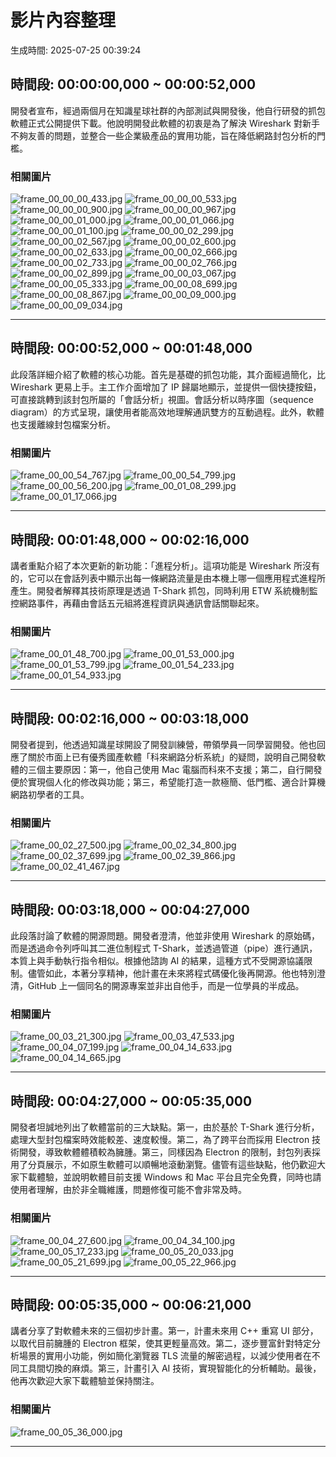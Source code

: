 # 影片內容整理

生成時間: 2025-07-25 00:39:24

## 時間段: 00:00:00,000 ~ 00:00:52,000

開發者宣布，經過兩個月在知識星球社群的內部測試與開發後，他自行研發的抓包軟體正式公開提供下載。他說明開發此軟體的初衷是為了解決 Wireshark 對新手不夠友善的問題，並整合一些企業級產品的實用功能，旨在降低網路封包分析的門檻。

### 相關圖片

![frame_00_00_00_433.jpg](frame_00_00_00_433.jpg)
![frame_00_00_00_533.jpg](frame_00_00_00_533.jpg)
![frame_00_00_00_900.jpg](frame_00_00_00_900.jpg)
![frame_00_00_00_967.jpg](frame_00_00_00_967.jpg)
![frame_00_00_01_000.jpg](frame_00_00_01_000.jpg)
![frame_00_00_01_066.jpg](frame_00_00_01_066.jpg)
![frame_00_00_01_100.jpg](frame_00_00_01_100.jpg)
![frame_00_00_02_299.jpg](frame_00_00_02_299.jpg)
![frame_00_00_02_567.jpg](frame_00_00_02_567.jpg)
![frame_00_00_02_600.jpg](frame_00_00_02_600.jpg)
![frame_00_00_02_633.jpg](frame_00_00_02_633.jpg)
![frame_00_00_02_666.jpg](frame_00_00_02_666.jpg)
![frame_00_00_02_733.jpg](frame_00_00_02_733.jpg)
![frame_00_00_02_766.jpg](frame_00_00_02_766.jpg)
![frame_00_00_02_899.jpg](frame_00_00_02_899.jpg)
![frame_00_00_03_067.jpg](frame_00_00_03_067.jpg)
![frame_00_00_05_333.jpg](frame_00_00_05_333.jpg)
![frame_00_00_08_699.jpg](frame_00_00_08_699.jpg)
![frame_00_00_08_867.jpg](frame_00_00_08_867.jpg)
![frame_00_00_09_000.jpg](frame_00_00_09_000.jpg)
![frame_00_00_09_034.jpg](frame_00_00_09_034.jpg)

---

## 時間段: 00:00:52,000 ~ 00:01:48,000

此段落詳細介紹了軟體的核心功能。首先是基礎的抓包功能，其介面經過簡化，比 Wireshark 更易上手。主工作介面增加了 IP 歸屬地顯示，並提供一個快捷按鈕，可直接跳轉到該封包所屬的「會話分析」視圖。會話分析以時序圖（sequence diagram）的方式呈現，讓使用者能高效地理解通訊雙方的互動過程。此外，軟體也支援離線封包檔案分析。

### 相關圖片

![frame_00_00_54_767.jpg](frame_00_00_54_767.jpg)
![frame_00_00_54_799.jpg](frame_00_00_54_799.jpg)
![frame_00_00_56_200.jpg](frame_00_00_56_200.jpg)
![frame_00_01_08_299.jpg](frame_00_01_08_299.jpg)
![frame_00_01_17_066.jpg](frame_00_01_17_066.jpg)

---

## 時間段: 00:01:48,000 ~ 00:02:16,000

講者重點介紹了本次更新的新功能：「進程分析」。這項功能是 Wireshark 所沒有的，它可以在會話列表中顯示出每一條網路流量是由本機上哪一個應用程式進程所產生。開發者解釋其技術原理是透過 T-Shark 抓包，同時利用 ETW 系統機制監控網路事件，再藉由會話五元組將進程資訊與通訊會話關聯起來。

### 相關圖片

![frame_00_01_48_700.jpg](frame_00_01_48_700.jpg)
![frame_00_01_53_000.jpg](frame_00_01_53_000.jpg)
![frame_00_01_53_799.jpg](frame_00_01_53_799.jpg)
![frame_00_01_54_233.jpg](frame_00_01_54_233.jpg)
![frame_00_01_54_933.jpg](frame_00_01_54_933.jpg)

---

## 時間段: 00:02:16,000 ~ 00:03:18,000

開發者提到，他透過知識星球開設了開發訓練營，帶領學員一同學習開發。他也回應了關於市面上已有優秀國產軟體「科來網路分析系統」的疑問，說明自己開發軟體的三個主要原因：第一，他自己使用 Mac 電腦而科來不支援；第二，自行開發便於實現個人化的修改與功能；第三，希望能打造一款極簡、低門檻、適合計算機網路初學者的工具。

### 相關圖片

![frame_00_02_27_500.jpg](frame_00_02_27_500.jpg)
![frame_00_02_34_800.jpg](frame_00_02_34_800.jpg)
![frame_00_02_37_699.jpg](frame_00_02_37_699.jpg)
![frame_00_02_39_866.jpg](frame_00_02_39_866.jpg)
![frame_00_02_41_467.jpg](frame_00_02_41_467.jpg)

---

## 時間段: 00:03:18,000 ~ 00:04:27,000

此段落討論了軟體的開源問題。開發者澄清，他並非使用 Wireshark 的原始碼，而是透過命令列呼叫其二進位制程式 T-Shark，並透過管道（pipe）進行通訊，本質上與手動執行指令相似。根據他諮詢 AI 的結果，這種方式不受開源協議限制。儘管如此，本著分享精神，他計畫在未來將程式碼優化後再開源。他也特別澄清，GitHub 上一個同名的開源專案並非出自他手，而是一位學員的半成品。

### 相關圖片

![frame_00_03_21_300.jpg](frame_00_03_21_300.jpg)
![frame_00_03_47_533.jpg](frame_00_03_47_533.jpg)
![frame_00_04_07_199.jpg](frame_00_04_07_199.jpg)
![frame_00_04_14_633.jpg](frame_00_04_14_633.jpg)
![frame_00_04_14_665.jpg](frame_00_04_14_665.jpg)

---

## 時間段: 00:04:27,000 ~ 00:05:35,000

開發者坦誠地列出了軟體當前的三大缺點。第一，由於基於 T-Shark 進行分析，處理大型封包檔案時效能較差、速度較慢。第二，為了跨平台而採用 Electron 技術開發，導致軟體體積較為臃腫。第三，同樣因為 Electron 的限制，封包列表採用了分頁展示，不如原生軟體可以順暢地滾動瀏覽。儘管有這些缺點，他仍歡迎大家下載體驗，並說明軟體目前支援 Windows 和 Mac 平台且完全免費，同時也請使用者理解，由於非全職維護，問題修復可能不會非常及時。

### 相關圖片

![frame_00_04_27_600.jpg](frame_00_04_27_600.jpg)
![frame_00_04_34_100.jpg](frame_00_04_34_100.jpg)
![frame_00_05_17_233.jpg](frame_00_05_17_233.jpg)
![frame_00_05_20_033.jpg](frame_00_05_20_033.jpg)
![frame_00_05_21_699.jpg](frame_00_05_21_699.jpg)
![frame_00_05_22_966.jpg](frame_00_05_22_966.jpg)

---

## 時間段: 00:05:35,000 ~ 00:06:21,000

講者分享了對軟體未來的三個初步計畫。第一，計畫未來用 C++ 重寫 UI 部分，以取代目前臃腫的 Electron 框架，使其更輕量高效。第二，逐步豐富針對特定分析場景的實用小功能，例如簡化瀏覽器 TLS 流量的解密過程，以減少使用者在不同工具間切換的麻煩。第三，計畫引入 AI 技術，實現智能化的分析輔助。最後，他再次歡迎大家下載體驗並保持關注。

### 相關圖片

![frame_00_05_36_000.jpg](frame_00_05_36_000.jpg)

---
